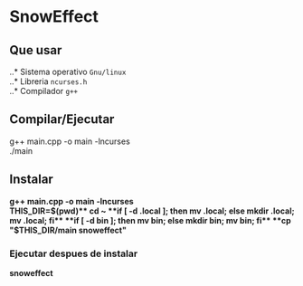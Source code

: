 # SnowEffect

## Que usar
..* Sistema operativo `Gnu/linux`  
..* Libreria `ncurses.h`  
..* Compilador `g++`  

## Compilar/Ejecutar
g++ main.cpp -o main -lncurses  
./main  

## Instalar
**g++ main.cpp -o main -lncurses**  
**THIS_DIR=$(pwd)**  
cd ~  
**if [ -d .local ]; then mv .local; else mkdir .local; mv .local; fi**  
**if [ -d bin ]; then mv bin; else mkdir bin; mv bin; fi**  
**cp "$THIS_DIR/main snoweffect"**  

### Ejecutar despues de instalar
**snoweffect**  
